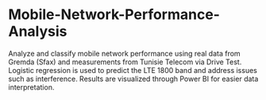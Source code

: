# Mobile-Network-Performance-Analysis
 Analyze and classify mobile network performance using real data from Gremda (Sfax) and measurements from Tunisie  Telecom via Drive Test. Logistic regression is used to predict the LTE 1800 band and address issues such as interference. Results  are visualized through Power BI for easier data interpretation.
